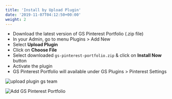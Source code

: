```yaml
---
title: 'Install by Upload Plugin'
date: '2019-11-07T04:12:50+00:00'
weight: 2
---
```


- Download the latest version of GS Pinterest Portfolio (.zip file)
- In your Admin, go to menu Plugins > Add New
- Select **Upload Plugin**
- Click on **Choose File**
- Select downloaded <code>gs-pinterest-portfolio.zip</code> & click on **Install Now** button
- Activate the plugin
- GS Pinterest Portfolio will available under GS Plugins > Pinterest Settings

![upload plugin gs team](../images/upload-plugin.png)

![Add GS Pinterest Portfolio](../images/Add_GS_Pinterest_Portfolio.png)